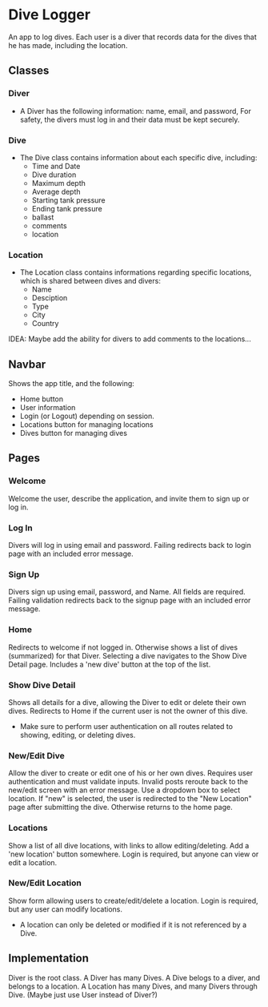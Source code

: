 # Dive Logger
An app to log dives.  Each user is a diver that records data for the dives that he has made, including the location.

## Classes
### Diver
* A Diver has the following information: name, email, and password,  For safety, the divers must log in and their data must be kept securely.

### Dive
* The Dive class contains information about each specific dive, including:
  * Time and Date
  * Dive duration
  * Maximum depth
  * Average depth
  * Starting tank pressure
  * Ending tank pressure
  * ballast
  * comments
  * location

### Location
* The Location class contains informations regarding specific locations, which is shared between dives and divers:
  * Name
  * Desciption
  * Type
  * City
  * Country

IDEA: Maybe add the ability for divers to add comments to the locations...

## Navbar
Shows the app title, and the following:
* Home button
* User information
* Login (or Logout) depending on session.
* Locations button for managing locations
* Dives button for managing dives

## Pages
### Welcome
Welcome the user, describe the application, and invite them to sign up or log in.

### Log In
Divers will log in using email and password.  Failing redirects back to login page with an included error message.

### Sign Up
Divers sign up using email, password, and Name.  All fields are required.  Failing validation redirects back to the signup page with an included error message.

### Home
Redirects to welcome if not logged in.  Otherwise shows a list of dives (summarized) for that Diver.  Selecting a dive navigates to the Show Dive Detail page.  Includes a 'new dive' button at the top of the list.

### Show Dive Detail
Shows all details for a dive, allowing the Diver to edit or delete their own dives.  Redirects to Home if the current user is not the owner of this dive.
* Make sure to perform user authentication on all routes related to showing, editing, or deleting dives.

### New/Edit Dive
Allow the diver to create or edit one of his or her own dives.  Requires user authentication and must validate inputs.  Invalid posts reroute back to the new/edit screen with an error message.  Use a dropdown box to select location.  If "new" is selected, the user is redirected to the "New Location" page after submitting the dive.  Otherwise returns to the home page.

### Locations
Show a list of all dive locations, with links to allow editing/deleting.  Add a 'new location' button somewhere.  Login is required, but anyone can view or edit a location.

### New/Edit Location
Show form allowing users to create/edit/delete a location.  Login is required, but any user can modify locations.
* A location can only be deleted or modified if it is not referenced by a Dive.

## Implementation
Diver is the root class.  A Diver has many Dives.
A Dive belogs to a diver, and belongs to a location.
A Location has many Dives, and many Divers through Dive.
(Maybe just use User instead of Diver?)

